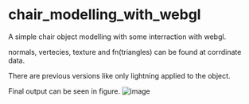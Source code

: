 # chair_modelling_with_webgl
A simple chair object modelling with some interraction with webgl.

normals, vertecies, texture and fn(triangles) can be found at corrdinate data.

There are previous versions like only lightning applied to the object.

Final output can be seen in figure.
![image](https://user-images.githubusercontent.com/96622021/170828652-99fd32e1-f956-4924-a4da-1bd9877eba42.png)

